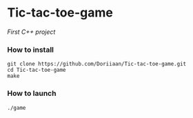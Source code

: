 # Tic-tac-toe-game
*First C++ project*


### How to install

```
git clone https://github.com/Doriiaan/Tic-tac-toe-game.git
cd Tic-tac-toe-game
make
```

### How to launch 

```
./game
```
